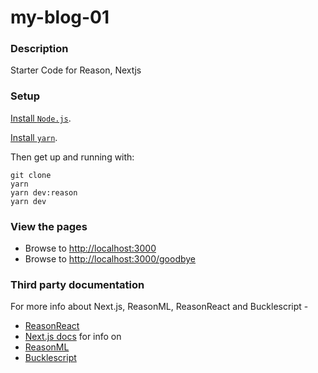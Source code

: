 # my-blog-01 

### Description

Starter Code for Reason, Nextjs

### Setup


[Install `Node.js`](https://nodejs.org/en/).

[Install `yarn`](https://yarnpkg.com/en/docs/install).

Then get up and running with:

```
git clone 
yarn
yarn dev:reason
yarn dev 
```

### View the pages

- Browse to [http://localhost:3000](http://localhost:3000)
- Browse to [http://localhost:3000/goodbye](http://localhost:3000/goodbye)

### Third party documentation

For more info about Next.js, ReasonML, ReasonReact and Bucklescript  - 

- [ReasonReact](https://reasonml.github.io/reason-react/)
- [Next.js docs](https://nextjs.org/docs)
for info on 
- [ReasonML](https://reasonml.github.io/)
- [Bucklescript](https://bucklescript.github.io/)

